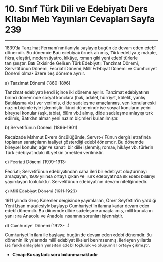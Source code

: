 # 10. Sınıf Türk Dili ve Edebiyatı Ders Kitabı Meb Yayınları Cevapları Sayfa 239

---

1839’da Tanzimat Fermanı’nın ilanıyla başlayıp bugün de devam eden edebî dönemdir. Bu dönemde Batı edebiyatı örnek alınmış, Türk edebiyatı; makale, fıkra, eleştiri, modern tiyatro, hikâye, roman gibi yeni edebî türlerle tanışmıştır. Batı Etkisinde Gelişen Türk Edebiyatı; Tanzimat Dönemi, Servetifünun Dönemi, Fecriati Dönemi, Millî Edebiyat Dönemi ve Cumhuriyet Dönemi olmak üzere beş döneme ayrılır.

a) Tanzimat Dönemi (1860-1896)

 Tanzimat edebiyatı kendi içinde iki döneme ayrılır. Tanzimat edebiyatının birinci döneminde sosyal konulara (hak, adalet, hürriyet, kölelik, yanlış Batılılaşma vb.) yer verilmiş, dilde sadeleşme amaçlanmış, yeni konular eski nazım biçimleriyle işlenmiştir. İkinci döneminde ise sosyal konuların yerini bireysel konular (aşk, tabiat, ölüm vb.) almış, dilde sadeleşme anlayışı terk edilmiş, Batı’dan alman yeni nazım biçimleri kullanılmıştır.

b) Servetifünun Dönemi (1896-1901)

 Recaizade Mahmut Ekrem öncülüğünde, Servet-/ Fünun dergisi etrafında toplanan sanatçıların faaliyet gösterdiği edebî dönemdir. Bu dönemde bireysel konular, ağır ve sanatlı bir dille işlenmiş; roman, hikâye vb. türlerin Türk edebiyatındaki ilk yetkin örnekleri verilmiştir.

c) Fecriati Dönemi (1909-1913)

 Fecriati; Servetifünun edebiyatından daha ileri bir edebiyat oluşturmayı amaçlayan, 1909 yılında ortaya çıkan ve Türk edebiyatında ilk edebî bildiriyi yayımlayan topluluktur. Servetifünun edebiyatının devamı niteliğindedir.

ç) Millî Edebiyat Dönemi (1911-1923)

 1911 yılında Genç Kalemler dergisinde yayımlanan, Ömer Seyfettin’in yazdığı Yeni Lisan makalesiyle başlayıp Cumhuriyet’in ilanına kadar devam eden edebî dönemdir. Bu dönemde dilde sadeleşme amaçlanmış, millî konuların yanı sıra Anadolu ve Anadolu insanının sorunları işlenmiştir.

d) Cumhuriyet Dönemi (1923-…)

 Cumhuriyet’in ilanı ile başlayıp bugün de devam eden edebî dönemdir. Bu dönemin ilk yıllarında millî edebiyat ilkeleri benimsenmiş, ilerleyen yıllarda ise farklı anlayışları yansıtan edebî topluluk ve oluşumlar ortaya çıkmıştır.

-   **Cevap**:**Bu sayfada soru bulunmamaktadır.**